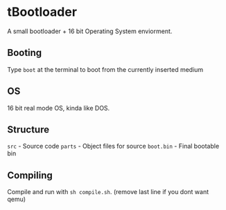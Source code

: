 # tBootloader
A small bootloader + 16 bit Operating System enviorment.
## Booting
Type `boot` at the terminal to boot from the currently inserted medium
## OS
16 bit real mode OS, kinda like DOS.
## Structure
`src` - Source code 
`parts` - Object files for source
`boot.bin` - Final bootable bin
## Compiling
Compile and run with `sh compile.sh`. 
(remove last line if you dont want qemu)
